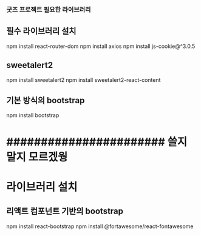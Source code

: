 ### 굿즈 프로젝트 필요한 라이브러리 

## 필수 라이브러리 설치
npm install react-router-dom
npm install axios
npm install js-cookie@^3.0.5

## sweetalert2
npm install sweetalert2
npm install sweetalert2-react-content

## 기본 방식의  bootstrap
npm install bootstrap



# ####################### 쓸지 말지 모르겠웡 #######################
# 라이브러리 설치
## 리액트 컴포넌트 기반의 bootstrap
npm install react-bootstrap
npm install @fortawesome/react-fontawesome